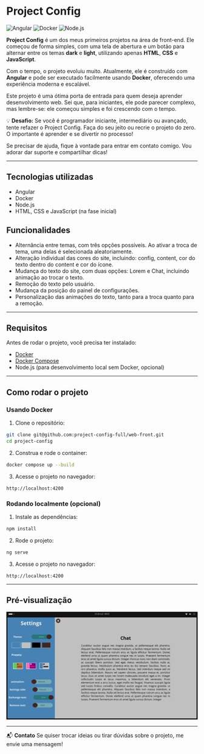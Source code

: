 # Project Config

![Angular](https://img.shields.io/badge/Angular-DD0031?style=for-the-badge\&logo=angular\&logoColor=white)
![Docker](https://img.shields.io/badge/Docker-2496ED?style=for-the-badge\&logo=docker\&logoColor=white)
![Node.js](https://img.shields.io/badge/Node.js-339933?style=for-the-badge\&logo=node.js\&logoColor=white)

**Project Config** é um dos meus primeiros projetos na área de front-end. Ele começou de forma simples, com uma tela de abertura e um botão para alternar entre os temas **dark** e **light**, utilizando apenas **HTML**, **CSS** e **JavaScript**.

Com o tempo, o projeto evoluiu muito. Atualmente, ele é construído com **Angular** e pode ser executado facilmente usando **Docker**, oferecendo uma experiência moderna e escalável.

Este projeto é uma ótima porta de entrada para quem deseja aprender desenvolvimento web. Sei que, para iniciantes, ele pode parecer complexo, mas lembre-se: ele começou simples e foi crescendo com o tempo.

💡 **Desafio:**
Se você é programador iniciante, intermediário ou avançado, tente refazer o Project Config. Faça do seu jeito ou recrie o projeto do zero. O importante é aprender e se divertir no processo!

Se precisar de ajuda, fique à vontade para entrar em contato comigo. Vou adorar dar suporte e compartilhar dicas!

---

## Tecnologias utilizadas

* Angular
* Docker
* Node.js
* HTML, CSS e JavaScript (na fase inicial)

## Funcionalidades

* Alternância entre temas, com três opções possíveis. Ao ativar a troca de tema, uma delas é selecionada aleatoriamente.
* Alteração individual das cores do site, incluindo: config, content, cor do texto dentro do content e cor do ícone.
* Mudança do texto do site, com duas opções: Lorem e Chat, incluindo animação ao trocar o texto.
* Remoção do texto pelo usuário.
* Mudança da posição do painel de configurações.
* Personalização das animações do texto, tanto para a troca quanto para a remoção.

---

## Requisitos

Antes de rodar o projeto, você precisa ter instalado:

* [Docker](https://www.docker.com/get-started)
* [Docker Compose](https://docs.docker.com/compose/install/)
* Node.js (para desenvolvimento local sem Docker, opcional)

---

## Como rodar o projeto

### Usando Docker

1. Clone o repositório:

```bash
git clone git@github.com:project-config-full/web-front.git
cd project-config
```

2. Construa e rode o container:

```bash
docker compose up --build
```

3. Acesse o projeto no navegador:

```
http://localhost:4200
```

### Rodando localmente (opcional)

1. Instale as dependências:

```bash
npm install
```

2. Rode o projeto:

```bash
ng serve
```

3. Acesse o projeto no navegador:

```
http://localhost:4200
```

---

## Pré-visualização

![Exemplo de tela](./public/image.png)

---

📬 **Contato**
Se quiser trocar ideias ou tirar dúvidas sobre o projeto, me envie uma mensagem!

